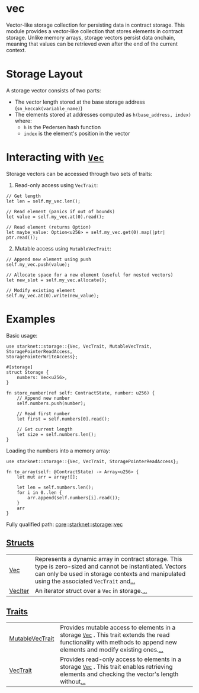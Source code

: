 # vec

Vector-like storage collection for persisting data in contract storage.
This module provides a vector-like collection that stores elements in contract storage.
Unlike memory arrays, storage vectors persist data onchain, meaning that values can be retrieved
even after the end of the current context.
# Storage Layout

A storage vector consists of two parts:
- The vector length stored at the base storage address (`sn_keccak(variable_name)`)
- The elements stored at addresses computed as `h(base_address, index)` where:
    - `h` is the Pedersen hash function
    - `index` is the element's position in the vector
# Interacting with [`Vec`](./core-starknet-storage-vec-Vec.md)

Storage vectors can be accessed through two sets of traits:

1. Read-only access using `VecTrait`:
```cairo
// Get length
let len = self.my_vec.len();

// Read element (panics if out of bounds)
let value = self.my_vec.at(0).read();

// Read element (returns Option)
let maybe_value: Option<u256> = self.my_vec.get(0).map(|ptr| ptr.read());
```


2. Mutable access using `MutableVecTrait`:
```cairo
// Append new element using push
self.my_vec.push(value);

// Allocate space for a new element (useful for nested vectors)
let new_slot = self.my_vec.allocate();

// Modify existing element
self.my_vec.at(0).write(new_value);
```

# Examples

Basic usage:
```cairo
use starknet::storage::{Vec, VecTrait, MutableVecTrait, StoragePointerReadAccess,
StoragePointerWriteAccess};

#[storage]
struct Storage {
    numbers: Vec<u256>,
}

fn store_number(ref self: ContractState, number: u256) {
    // Append new number
    self.numbers.push(number);

    // Read first number
    let first = self.numbers[0].read();

    // Get current length
    let size = self.numbers.len();
}
```

Loading the numbers into a memory array:
```cairo
use starknet::storage::{Vec, VecTrait, StoragePointerReadAccess};

fn to_array(self: @ContractState) -> Array<u256> {
    let mut arr = array![];

    let len = self.numbers.len();
    for i in 0..len {
        arr.append(self.numbers[i].read());
    }
    arr
}
```

Fully qualified path: [core](./core.md)::[starknet](./core-starknet.md)::[storage](./core-starknet-storage.md)::[vec](./core-starknet-storage-vec.md)


[Structs](./core-starknet-storage-vec-structs.md)
 ---
| | |
|:---|:---|
| [Vec](./core-starknet-storage-vec-Vec.md) | Represents a dynamic array in contract storage. This type is zero-sized and cannot be instantiated. Vectors can only be used in storage contexts and manipulated using the associated `VecTrait` and[...](./core-starknet-storage-vec-Vec.md) |
| [VecIter](./core-starknet-storage-vec-VecIter.md) | An iterator struct over a `Vec`  in storage.[...](./core-starknet-storage-vec-VecIter.md) |

[Traits](./core-starknet-storage-vec-traits.md)
 ---
| | |
|:---|:---|
| [MutableVecTrait](./core-starknet-storage-vec-MutableVecTrait.md) | Provides mutable access to elements in a storage [`Vec`](./core-starknet-storage-vec-Vec.md) . This trait extends the read functionality with methods to append new elements and modify existing ones.[...](./core-starknet-storage-vec-MutableVecTrait.md) |
| [VecTrait](./core-starknet-storage-vec-VecTrait.md) | Provides read-only access to elements in a storage [`Vec`](./core-starknet-storage-vec-Vec.md) . This trait enables retrieving elements and checking the vector's length without[...](./core-starknet-storage-vec-VecTrait.md) |
